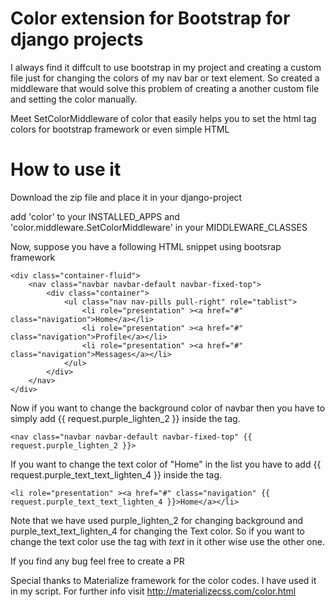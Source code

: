 # Color extension for Bootstrap for django projects

I always find it diffcult to use bootstrap in my project and creating a custom file just for changing the colors of my nav bar or text element. So created a middleware that would solve this problem of creating a another custom file and setting the color manually.

Meet SetColorMiddleware of color that easily helps you to set the html tag colors for bootstrap framework or even simple HTML

# How to use it

Download the zip file and place it in your django-project

add 'color' to your INSTALLED_APPS and 'color.middleware.SetColorMiddleware' in your MIDDLEWARE_CLASSES

Now, suppose you have a following HTML snippet using bootsrap framework

```
<div class="container-fluid">
	<nav class="navbar navbar-default navbar-fixed-top">
		<div class="container">
			<ul class="nav nav-pills pull-right" role="tablist">
				<li role="presentation" ><a href="#" class="navigation">Home</a></li>
				<li role="presentation" ><a href="#" class="navigation">Profile</a></li>
				<li role="presentation" ><a href="#" class="navigation">Messages</a></li>
			</ul>
		</div>
	</nav>
</div>
```

Now if you want to change the background color of navbar then you have to simply add {{ request.purple_lighten_2 }} inside the tag.

```
<nav class="navbar navbar-default navbar-fixed-top" {{ request.purple_lighten_2 }}>
```

If you want to change the text color of "Home" in the list you have to add {{ request.purple_text_text_lighten_4 }} inside the tag.

```
<li role="presentation" ><a href="#" class="navigation" {{ request.purple_text_text_lighten_4 }}>Home</a></li>
```

Note that we have used purple_lighten_2 for changing background and purple_text_text_lighten_4 for changing the Text color. So if you want to change the text color use the tag with _text_ in it other wise use the other one.

If you find any bug feel free to create a PR 

Special thanks to Materialize framework for the color codes. I have used it in my script. For further info visit http://materializecss.com/color.html
